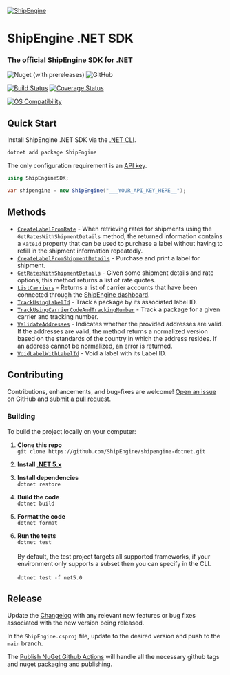 [![ShipEngine](https://shipengine.github.io/img/shipengine-logo-wide.png)](https://shipengine.com)

# ShipEngine .NET SDK

### The official ShipEngine SDK for .NET

![Nuget (with prereleases)](https://img.shields.io/nuget/vpre/ShipEngine)
![GitHub](https://img.shields.io/github/license/ShipEngine/shipengine-dotnet)

[![Build Status](https://github.com/ShipEngine/shipengine-dotnet/actions/workflows/ci-cd.yaml/badge.svg)](https://github.com/ShipEngine/shipengine-dotnet/actions/workflows/ci-cd.yaml)
[![Coverage Status](https://coveralls.io/repos/github/ShipEngine/shipengine-dotnet/badge.svg?branch=main)](https://coveralls.io/github/ShipEngine/shipengine-dotnet?branch=main)

[![OS Compatibility](https://shipengine.github.io/img/badges/os-badges.svg)](https://github.com/ShipEngine/shipengine-dotnet/actions)

## Quick Start

Install ShipEngine .NET SDK via the [.NET CLI](https://docs.microsoft.com/en-us/dotnet/core/tools/).

```bash
dotnet add package ShipEngine
```

The only configuration requirement is an [API key](https://www.shipengine.com/docs/auth/#api-keys).

```csharp
using ShipEngineSDK;

var shipengine = new ShipEngine("___YOUR_API_KEY_HERE__");
```

## Methods

- [`CreateLabelFromRate`](./docs/CreateLabelFromRate.md) - When retrieving rates for shipments using the `GetRatesWithShipmentDetails` method, the returned information contains a `RateId` property that can be used to purchase a label without having to refill in the shipment information repeatedly.
- [`CreateLabelFromShipmentDetails`](./docs/CreateLabelFromShipmentDetails.md) - Purchase and print a label for shipment.
- [`GetRatesWithShipmentDetails`](./docs/GetRatesWithShipmentDetails.md) - Given some shipment details and rate options, this method returns a list of rate quotes.
- [`ListCarriers`](./docs/ListCarriers.md) - Returns a list of carrier accounts that have been connected through
  the [ShipEngine dashboard](https://www.shipengine.com/docs/carriers/setup/).
- [`TrackUsingLabelId`](./docs/TrackUsingLabelId.md) - Track a package by its associated label ID.
- [`TrackUsingCarrierCodeAndTrackingNumber`](./docs/TrackUsingCarrierCodeAndTrackingNumber.md) - Track a package for a given carrier and tracking number.
- [`ValidateAddresses`](./docs/ValidateAddresses.md) - Indicates whether the provided addresses are valid. If the addresses are valid, the method returns a normalized version based on the standards of the country in which the address resides. If an address cannot be normalized, an error is returned.
- [`VoidLabelWithLabelId`](./docs/VoidLabelWithLabelIdd) - Void a label with its Label ID.

## Contributing

Contributions, enhancements, and bug-fixes are welcome! [Open an issue](https://github.com/ShipEngine/shipengine-js/issues) on GitHub and [submit a pull request](https://github.com/ShipEngine/shipengine-js/pulls).

### Building

To build the project locally on your computer:

1. **Clone this repo**<br>
   `git clone https://github.com/ShipEngine/shipengine-dotnet.git`

2. **Install [.NET 5.x](https://dotnet.microsoft.com/download)**

3. **Install dependencies**<br>
   `dotnet restore`

4. **Build the code**<br>
   `dotnet build`

5. **Format the code**<br>
   `dotnet format`

6. **Run the tests**<br>
   `dotnet test`<br><br>
   By default, the test project targets all supported frameworks, if your environment only supports a subset then you can specify in the CLI. <br><br>
   `dotnet test -f net5.0`

## Release

Update the [Changelog](./CHANGELOG.md) with any relevant new features or bug fixes associated with the new version being released.

In the `ShipEngine.csproj` file, update to the desired version and push to the `main` branch.

The [Publish NuGet Github Actions](https://github.com/marketplace/actions/publish-nuget) will handle all the necessary github tags and nuget packaging and publishing.
